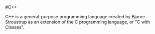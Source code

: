 #C++
C++ is a general-purpose programming language created by Bjarne Stroustrup as an extension of the C programming language, or "C with Classes".